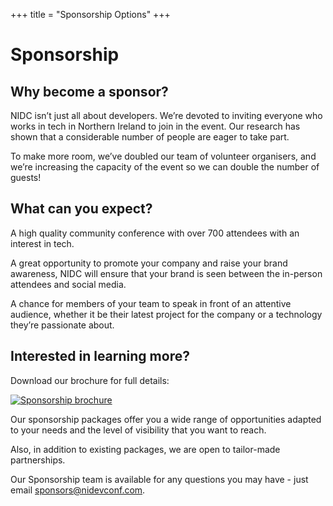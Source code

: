 +++
title = "Sponsorship Options"
+++

# Sponsorship

## Why become a sponsor?

NIDC isn’t just all about developers. We’re devoted to inviting everyone who works in tech in Northern Ireland to join in the event. Our research has shown that a considerable number of people are eager to take part.

To make more room, we’ve doubled our team of volunteer organisers, and we’re increasing the capacity of the event so we can double the number of guests!

## What can you expect?

A high quality community conference with over 700 attendees with an interest in tech.

A great opportunity to promote your company and raise your brand awareness, NIDC will ensure that your brand is seen between the in-person attendees and social media.

A chance for members of your team to speak in front of an attentive audience, whether it be their latest project for the company or a technology they’re passionate about.

## Interested in learning more?

Download our brochure for full details:

[![Sponsorship brochure](/img/sponsorship-flyer.jpg)](/downloads/sponsorship2023.pdf)

Our sponsorship packages offer you a wide range of opportunities adapted to your needs and the level of visibility that you want to reach.

Also, in addition to existing packages, we are open to tailor-made partnerships.

Our Sponsorship team is available for any questions you may have - just email sponsors@nidevconf.com.